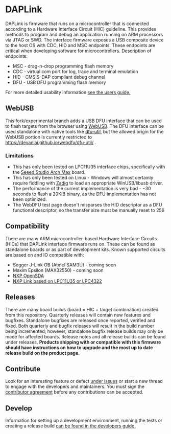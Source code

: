# DAPLink
DAPLink is firmware that runs on a microcontroller that is connected according to a Hardware Interface Circuit (HIC) guideline. This provides methods to program and debug an application running on ARM processors via JTAG or SWD. The interface firmware exposes a USB composite device to the host OS with CDC, HID and MSC endpoints. These endpoints are critical when developing software for microcontrollers. Description of endpoints:
* MSC - drag-n-drop programming flash memory
* CDC - virtual com port for log, trace and terminal emulation
* HID - CMSIS-DAP compliant debug channel
* DFU - USB DFU programming flash memory

For more detailed usability information [see the users guide.](docs/USERS-GUIDE.md)

## WebUSB
This fork/experimental branch adds a USB DFU interface that can be used to flash targets from the browser using [WebUSB](https://wicg.github.io/webusb/). The DFU interface can be used standalone with native tools like [dfu-util](http://dfu-util.sourceforge.net/), but the allowed origin for the WebUSB portion is currently restricted to https://devanlai.github.io/webdfu/dfu-util/ .

### Limitations
* This has only been tested on LPC11U35 interface chips, specifically with the [Seeed Studio Arch Max](https://www.seeedstudio.com/Arch-Max-v1.1-p-2632.html) board.
* This has only been tested on Linux - Windows will almost certainly require fiddling with [Zadig](http://zadig.akeo.ie/) to load an appropriate WinUSB/libusb driver.
* The performance of the current implementation is very bad - ~30 seconds to flash a 20KiB binary, as the DFU implementation has not been optimized.
* The WebDFU test page doesn't misparses the HID descriptor as a DFU functional descriptor, so the transfer size must be manually reset to 256

## Compatibility
There are many ARM microcontroller-based Hardware Interface Circuits (HICs) that DAPLink interface firmware runs on. These can be found as standalone boards or as part of development kits. Known supported circuits are based on and IO compatible with:
* Segger J-Link OB (Atmel SAM3U) - coming soon
* Maxim Epsilon (MAX32550) - coming soon
* [NXP OpenSDA](http://www.nxp.com/products/software-and-tools/run-time-software/kinetis-software-and-tools/ides-for-kinetis-mcus/opensda-serial-and-debug-adapter:OPENSDA)
* [NXP Link based on LPC11U35 or LPC4322](https://www.lpcware.com/LPCXpressoBoards)

## Releases
There are many board builds (board = HIC + target combination) created from this repository. Quarterly releases will contain new features and bugfixes. Standalone bugfixes are released once reported, verified and fixed. Both quarterly and bugfix releases will result in the build number being incremented; however, standalone bugfix release builds may only be made for affected boards. Release notes and all release builds can be found under releases. **Products shipping with or compatible with this firmware should have instructions on how to upgrade and the most up to date release build on the product page.**

## Contribute
Look for an interesting feature or defect [under issues](https://github.com/mbedmicro/DAPLink/issues) or start a new thread to engage with the developers and maintainers. You must sign the [contributor agreement](https://developer.mbed.org/contributor_agreement/) before any contributions can be accepted.

## Develop
Information for setting up a development environment, running the tests or creating a release build [can be found in the developers guide.](docs/DEVELOPERS-GUIDE.md)
